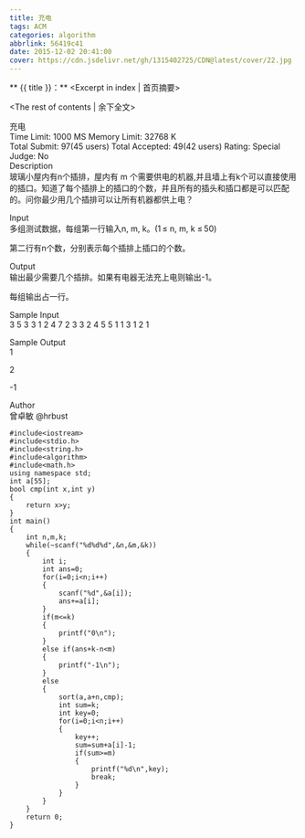 ```yaml
---
title: 充电
tags: ACM
categories: algorithm
abbrlink: 56419c41
date: 2015-12-02 20:41:00
cover: https://cdn.jsdelivr.net/gh/1315402725/CDN@latest/cover/22.jpg
---
```


** {{ title }}：** <Excerpt in index | 首页摘要>
<!-- more -->
<The rest of contents | 余下全文>

充电   
Time Limit: 1000 MS	Memory Limit: 32768 K   
Total Submit: 97(45 users)	Total Accepted: 49(42 users)	Rating:	Special Judge: No   
Description   
玻璃小屋内有n个插排，屋内有 m 个需要供电的机器,并且墙上有k个可以直接使用的插口。知道了每个插排上的插口的个数，并且所有的插头和插口都是可以匹配的。问你最少用几个插排可以让所有机器都供上电？   

 

Input   
多组测试数据，每组第一行输入n, m, k。(1 ≤ n, m, k ≤ 50)   

第二行有n个数，分别表示每个插排上插口的个数。   
   
Output   
输出最少需要几个插排。如果有电器无法充上电则输出-1。   

每组输出占一行。   

 

Sample Input   
3 5 3 3 1 2 4 7 2 3 3 2 4 5 5 1 1 3 1 2 1   
 

Sample Output   
1   
   
2   

-1   

Author   
曾卓敏 @hrbust   

```
#include<iostream>
#include<stdio.h>
#include<string.h>
#include<algorithm>
#include<math.h>
using namespace std;
int a[55];
bool cmp(int x,int y)
{
    return x>y;
}
int main()
{
    int n,m,k;
    while(~scanf("%d%d%d",&n,&m,&k))
    {
        int i;
        int ans=0;
        for(i=0;i<n;i++)
        {
            scanf("%d",&a[i]);
            ans+=a[i];
        }
        if(m<=k)
        {
            printf("0\n");
        }
        else if(ans+k-n<m)
        {
            printf("-1\n");
        }
        else
        {
            sort(a,a+n,cmp);
            int sum=k;
            int key=0;
            for(i=0;i<n;i++)
            {
                key++;
                sum=sum+a[i]-1;
                if(sum>=m)
                {
                    printf("%d\n",key);
                    break;
                }
            }
        }
    }
    return 0;
}
```